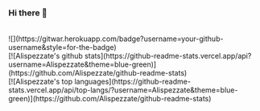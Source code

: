 ### Hi there 👋
<br>
![](https://gitwar.herokuapp.com/badge?username=your-github-username&style=for-the-badge)
<br>
[![Alispezzate's github stats](https://github-readme-stats.vercel.app/api?username=Alispezzate&theme=blue-green)](https://github.com/Alispezzate/github-readme-stats)
<br>
[![Alispezzate's top languages](https://github-readme-stats.vercel.app/api/top-langs/?username=Alispezzate&theme=blue-green)](https://github.com/Alispezzate/github-readme-stats)
<br>

<!--
**Alispezzate/Alispezzate** is a ✨ _special_ ✨ repository because its `README.md` (this file) appears on your GitHub profile.

Here are some ideas to get you started:

- 🔭 I’m currently working on ...
- 🌱 I’m currently learning ...
- 👯 I’m looking to collaborate on ...
- 🤔 I’m looking for help with ...
- 💬 Ask me about ...
- 📫 How to reach me: ...
- 😄 Pronouns: ...
- ⚡ Fun fact: ...
-->
